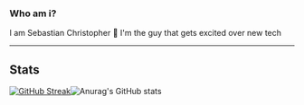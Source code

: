 ### Who am i?

I am Sebastian Christopher 👋 I'm the guy that gets excited over new tech

---

## Stats

[![GitHub Streak](https://github-readme-streak-stats.herokuapp.com?user=SebastianCCC&theme=react&hide_border=true&dates=6E6E6E&background=00000000)](https://git.io/streak-stats)![Anurag's GitHub stats](https://github-readme-stats.vercel.app/api?username=SebastianCCC&count_private=true&show_icons=true&theme=react&hide_border=true&bg_color=00000000&hide_title=true)

<!--
**SebastianCCC/SebastianCCC** is a ✨ _special_ ✨ repository because its `README.md` (this file) appears on your GitHub profile.

Here are some ideas to get you started:

- 🔭 I’m currently working on ...
- 🌱 I’m currently learning ...
- 👯 I’m looking to collaborate on ...
- 🤔 I’m looking for help with ...
- 💬 Ask me about ...
- 📫 How to reach me: ...
- 😄 Pronouns: ...
- ⚡ Fun fact: ...
-->
